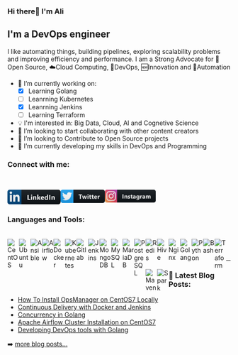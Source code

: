 ### Hi there👋 I'm Ali

## I'm a DevOps engineer
I like automating things, building pipelines, exploring scalability problems and improving efficiency and performance. I am a Strong Advocate for 📜Open Source, ☁️Cloud Computing, 🚀DevOps, 🆕Innovation and 🤖Automation
- 🔭 I’m currently working on:
	- [X] Learning Golang
	- [ ] Leanrning Kubernetes
	- [X] Leanrning Jenkins
	- [ ] Learning Terraform
- 💡 I'm interested in: Big Data, Cloud, AI and Cognetive Science
- 👯 I’m looking to start collaborating with other content creators
- 🥅 I’m looking to Contribute to Open Source projects
- 💪 I’m currently developing my skills in DevOps and Programming

### Connect with me:

<br />

[<img align="left" alt="github | LinkedIn" width="120px" src="https://raw.githubusercontent.com/MikeCodesDotNET/ColoredBadges/master/svg/social/linkedin.svg" />][linkedin]
[<img align="left" alt="github | Twitter" width="100px" src="https://raw.githubusercontent.com/MikeCodesDotNET/ColoredBadges/master/svg/social/twitter.svg" />][twitter]
[<img align="left" alt="github | Instagram" width="115px" src="https://raw.githubusercontent.com/MikeCodesDotNET/ColoredBadges/master/svg/social/instagram.svg" />][instagram]

<br />
<br />

### Languages and Tools:

<br />

<img align="left" alt="CentOS" width="26px" src="https://cdn.jsdelivr.net/npm/simple-icons@3.13.0/icons/centos.svg" />
<img align="left" alt="Ubuntu" width="26px" src="https://cdn.jsdelivr.net/npm/simple-icons@3.13.0/icons/ubuntu.svg" />
<img align="left" alt="Ansible" width="26px" src="https://cdn.jsdelivr.net/npm/simple-icons@3.13.0/icons/ansible.svg" />
<img align="left" alt="Airflow" width="26px" src="https://cdn.jsdelivr.net/npm/simple-icons@3.13.0/icons/apacheairflow.svg" />
<img align="left" alt="Docker" width="26px" src="https://cdn.jsdelivr.net/npm/simple-icons@3.13.0/icons/docker.svg" />
<img align="left" alt="Kubernetes" width="26px" src="https://cdn.jsdelivr.net/npm/simple-icons@3.13.0/icons/kubernetes.svg" />
<img align="left" alt="Gitlab" width="26px" src="https://cdn.jsdelivr.net/npm/simple-icons@3.13.0/icons/gitlab.svg" />
<img align="left" alt="Jenkins" width="26px" src="https://cdn.jsdelivr.net/npm/simple-icons@3.13.0/icons/jenkins.svg" />
<img align="left" alt="MongoDB" width="26px" src="https://cdn.jsdelivr.net/npm/simple-icons@3.13.0/icons/mongodb.svg" />
<img align="left" alt="MySQL" width="26px" src="https://cdn.jsdelivr.net/npm/simple-icons@3.13.0/icons/mysql.svg" />
<img align="left" alt="MariaDB" width="26px" src="https://cdn.jsdelivr.net/npm/simple-icons@3.13.0/icons/mariadb.svg" />
<img align="left" alt="PostgreSQL" width="26px" src="https://cdn.jsdelivr.net/npm/simple-icons@3.13.0/icons/postgresql.svg" />
<img align="left" alt="Redis" width="26px" src="https://cdn.jsdelivr.net/npm/simple-icons@3.13.0/icons/redis.svg" />
<img align="left" alt="Hive" width="26px" src="https://raw.githubusercontent.com/simple-icons/simple-icons/develop/icons/apachehive.svg" />
<img align="left" alt="Nginx" width="26px" src="https://cdn.jsdelivr.net/npm/simple-icons@3.13.0/icons/nginx.svg" />
<img align="left" alt="Golang" width="26px" src="https://cdn.jsdelivr.net/npm/simple-icons@3.13.0/icons/go.svg" />
<img align="left" alt="Python" width="26px" src="https://cdn.jsdelivr.net/npm/simple-icons@3.13.0/icons/python.svg" />
<img align="left" alt="Bash" width="26px" src="https://cdn.jsdelivr.net/npm/simple-icons@3.13.0/icons/gnubash.svg" />
<img align="left" alt="Terraform" width="26px" src="https://cdn.jsdelivr.net/npm/simple-icons@3.13.0/icons/terraform.svg" />
<img align="left" alt="Maven" width="26px" src="https://cdn.jsdelivr.net/npm/simple-icons@3.13.0/icons/apachemaven.svg" />
<img align="left" alt="Spark" width="26px" src="https://cdn.jsdelivr.net/npm/simple-icons@3.13.0/icons/apachespark.svg" />

<br />
<br />

---

### 📕 Latest Blog Posts:

<!-- BLOG-POST-LIST:START -->
- [How To Install OpsManager on CentOS7 Locally](#)
- [Continuous Delivery with Docker and Jenkins](#)
- [Concurrency in Golang](#)
- [Apache Airflow Cluster Installation on CentOS7](#)
- [Developing DevOps tools with Golang](#)

<!-- BLOG-POST-LIST:END -->

➡️ [more blog posts...](https://github.com/aliiikz/blogs)


[github]: https://github.com/aliiikz
[twitter]: https://twitter.com/alibm73
[blog]: https://github.com/aliiikz/blogs
[instagram]: https://instagram.com/alikz74
[linkedin]: https://linkedin.com/in/aliikz
